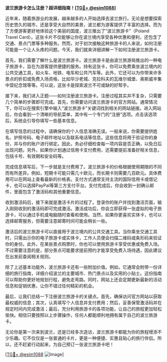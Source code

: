 **波兰旅游卡怎么注册？超详细指南！[[TG💪+ @esim1088](https://t.me/s/esim1088)]**

近年来，随着旅游业的发展，越来越多的人开始选择去波兰旅行。无论是想要探索历史悠久的城市，还是享受大自然的美景，波兰都为游客提供了丰富的选择。而为了方便游客更好地体验这个美丽的国度，波兰推出了“波兰旅游卡”（Poland Travel Card）。这张卡片不仅能够让你在波兰境内享受各种优惠和便利，还包含了交通、景点门票等多种服务。然而，对于初次接触这种旅游卡的人来说，如何注册可能是一个让人头疼的问题。今天，我们就来详细讲解一下如何注册波兰旅游卡。

首先，我们需要了解什么是波兰旅游卡。波兰旅游卡是由波兰旅游局推出的一种电子旅游卡，旨在为游客提供便捷的服务。持有这张卡，你可以免费乘坐波兰境内的公共交通工具，如火车、地铁、电车和公共汽车等。此外，它还可以为你带来许多景点的折扣或免费入场资格，比如华沙老城、克拉科夫的瓦维尔城堡、奥斯威辛集中营纪念馆等等。可以说，这张卡是探索波兰不可或缺的好帮手。

接下来，我们进入正题——如何注册波兰旅游卡。注册过程其实并不复杂，只需要几个简单的步骤即可完成。首先，你需要访问波兰旅游卡的官方网站。通常情况下，你可以在搜索引擎中输入“波兰旅游卡”关键词找到相关的网站链接。进入网站后，你会看到一个清晰的导航菜单，其中有一个专门的“注册”选项。点击该选项后，系统会引导你填写一些基本信息。

在填写信息的过程中，请确保你的个人信息准确无误。一般来说，你需要提供姓名、护照号码、电子邮件地址以及联系电话等信息。这些信息将用于验证你的身份，并与你的账户进行绑定。因此，务必仔细检查每一项内容是否正确，以免日后出现问题。另外，如果你计划通过信用卡支付费用，还需要提前准备好相关信息，包括卡号、有效期和安全码等。

完成信息填写后，下一步就是支付费用了。波兰旅游卡的价格根据使用期限的不同而有所差异。例如，短期卡可能只需几十欧元，而长期卡则需要几百欧元。具体费用可以在网站上查看最新的价格表。支付方式通常支持主流的国际信用卡或借记卡，也可以选择PayPal等第三方支付平台。支付完成后，你会收到一封确认邮件，里面包含了激活码和其他重要信息。

收到激活码后，接下来就是激活卡片的过程了。登录你的账户并找到激活页面，输入刚刚收到的激活码即可完成激活。激活成功后，你会立即获得一张虚拟的电子旅游卡，可以通过手机或电脑随时查看和使用。当然，如果你更喜欢实体卡，也可以选择邮寄服务，但需要注意邮寄时间可能会稍长一些。

激活后的波兰旅游卡可以直接用于波兰境内的公共交通工具。当你乘坐交通工具时，只需出示你的电子旅游卡或实体卡，工作人员便会扫描二维码或条形码来验证你的身份。此外，在某些景点购票时，你也可以使用旅游卡享受优惠或免费入场。不过需要注意的是，部分景点可能要求提前预约才能享受免费入场待遇，因此建议在出发前查阅相关规则。

除了上述基本功能外，波兰旅游卡还有一些附加价值。例如，它通常会附带一份详细的旅行指南，详细介绍波兰的主要城市、热门景点以及实用的小贴士。这份指南可以帮助你更好地规划行程，避免走弯路。同时，网站上还会定期更新最新的活动信息和促销优惠，让你不错过任何精彩的机会。

最后，让我们总结一下注册波兰旅游卡的关键点。首先，确保访问官方网站以获取最权威的信息；其次，认真填写个人信息并支付费用；然后，妥善保管激活码并在规定时间内完成激活；最后，充分利用旅游卡的各项功能，让自己的旅程更加轻松愉快。相信只要按照以上步骤操作，任何人都能顺利地拥有属于自己的波兰旅游卡。

无论你是第一次来到波兰，还是已经多次造访，波兰旅游卡都能为你的旅程增添不少乐趣。它不仅仅是一张普通的卡片，更是一种便捷、实惠且贴心的旅行伴侣。所以，还不赶紧行动起来，为自己预订一张波兰旅游卡吧！

[[TG💪+ @esim1088](https://t.me/s/esim1088) ![Image](https://i.postimg.cc/4NQfJmqS/Snipaste-2025-05-13-00-14-12.png)]